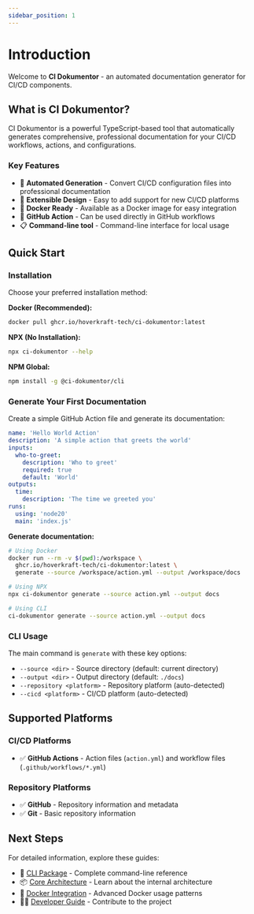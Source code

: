 ```yaml
---
sidebar_position: 1
---
```


# Introduction

Welcome to **CI Dokumentor** - an automated documentation generator for CI/CD components.

## What is CI Dokumentor?

CI Dokumentor is a powerful TypeScript-based tool that automatically generates comprehensive, professional documentation for your CI/CD workflows, actions, and configurations.

### Key Features

- 📖 **Automated Generation** - Convert CI/CD configuration files into professional documentation
- 🔧 **Extensible Design** - Easy to add support for new CI/CD platforms
- 🐳 **Docker Ready** - Available as a Docker image for easy integration
- 🚀 **GitHub Action** - Can be used directly in GitHub workflows
- 📋 **Command-line tool** - Command-line interface for local usage

## Quick Start

### Installation

Choose your preferred installation method:

**Docker (Recommended):**

```bash
docker pull ghcr.io/hoverkraft-tech/ci-dokumentor:latest
```

**NPX (No Installation):**

```bash
npx ci-dokumentor --help
```

**NPM Global:**

```bash
npm install -g @ci-dokumentor/cli
```

### Generate Your First Documentation

Create a simple GitHub Action file and generate its documentation:

```yaml title="action.yml"
name: 'Hello World Action'
description: 'A simple action that greets the world'
inputs:
  who-to-greet:
    description: 'Who to greet'
    required: true
    default: 'World'
outputs:
  time:
    description: 'The time we greeted you'
runs:
  using: 'node20'
  main: 'index.js'
```

**Generate documentation:**

```bash
# Using Docker
docker run --rm -v $(pwd):/workspace \
  ghcr.io/hoverkraft-tech/ci-dokumentor:latest \
  generate --source /workspace/action.yml --output /workspace/docs

# Using NPX
npx ci-dokumentor generate --source action.yml --output docs

# Using CLI
ci-dokumentor generate --source action.yml --output docs
```

### CLI Usage

The main command is `generate` with these key options:

- `--source <dir>` - Source directory (default: current directory)
- `--output <dir>` - Output directory (default: `./docs`)
- `--repository <platform>` - Repository platform (auto-detected)
- `--cicd <platform>` - CI/CD platform (auto-detected)

## Supported Platforms

### CI/CD Platforms

- ✅ **GitHub Actions** - Action files (`action.yml`) and workflow files (`.github/workflows/*.yml`)

### Repository Platforms

- ✅ **GitHub** - Repository information and metadata
- ✅ **Git** - Basic repository information

## Next Steps

For detailed information, explore these guides:

- 🔧 [CLI Package](./packages/cli) - Complete command-line reference
- 📦 [Core Architecture](./packages/core) - Learn about the internal architecture
- 🐳 [Docker Integration](./integrations/docker) - Advanced Docker usage patterns
- 👨‍💻 [Developer Guide](./developers/contributing) - Contribute to the project
